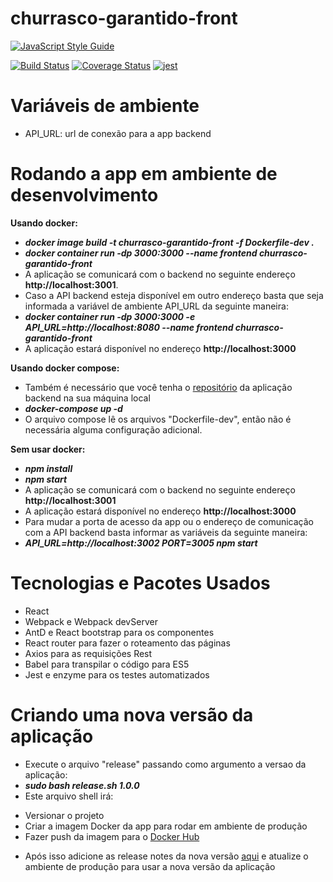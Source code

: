# churrasco-garantido-front

[![JavaScript Style Guide](https://cdn.rawgit.com/standard/standard/master/badge.svg)](https://github.com/standard/standard)

[![Build Status](https://travis-ci.org/LeonardoHabitzreuter/churrasco-garantido-front.svg?branch=master)](https://travis-ci.org/LeonardoHabitzreuter/churrasco-garantido-front)
[![Coverage Status](https://coveralls.io/repos/github/LeonardoHabitzreuter/churrasco-garantido-front/badge.svg)](https://coveralls.io/github/LeonardoHabitzreuter/churrasco-garantido-front)
[![jest](https://facebook.github.io/jest/img/jest-badge.svg)](https://github.com/facebook/jest)

# Variáveis de ambiente
 - API_URL: url de conexão para a app backend

# Rodando a app em ambiente de desenvolvimento

**Usando docker:**
 - ***docker image build -t churrasco-garantido-front -f Dockerfile-dev .***
 - ***docker container run -dp 3000:3000 --name frontend churrasco-garantido-front***
 - A aplicação se comunicará com o backend no seguinte endereço **http://localhost:3001**.
 - Caso a API backend esteja disponível em outro endereço basta que seja informada a variável de ambiente API_URL da seguinte maneira:
 - ***docker container run -dp 3000:3000 -e API_URL=http://localhost:8080 --name frontend churrasco-garantido-front***
 - A aplicação estará disponível no endereço **http://localhost:3000**
 
 **Usando docker compose:**
 - Também é necessário que você tenha o [repositório](github.com/LeonardoHabitzreuter/churrasco-garantido-node) da aplicação backend na sua máquina local
 - ***docker-compose up -d***
 - O arquivo compose lê os arquivos "Dockerfile-dev", então não é necessária alguma configuração adicional.

 **Sem usar docker:**
 - ***npm install***
 - ***npm start***
 - A aplicação se comunicará com o backend no seguinte endereço **http://localhost:3001**
 - A aplicação estará disponível no endereço **http://localhost:3000**
 - Para mudar a porta de acesso da app ou o endereço de comunicação com a API backend basta informar as variáveis da seguinte maneira:
 - ***API_URL=http://localhost:3002 PORT=3005 npm start***

 # Tecnologias e Pacotes Usados
 - React
 - Webpack e Webpack devServer
 - AntD e React bootstrap para os componentes
 - React router para fazer o roteamento das páginas
 - Axios para as requisições Rest
 - Babel para transpilar o código para ES5
 - Jest e enzyme para os testes automatizados

# Criando uma nova versão da aplicação
 - Execute o arquivo "release" passando como argumento a versao da aplicação:
 - ***sudo bash release.sh 1.0.0***
 - Este arquivo shell irá:
 * Versionar o projeto
 * Criar a imagem Docker da app para rodar em ambiente de produção
 * Fazer push da imagem para o [Docker Hub](https://hub.docker.com/r/leonardohabitzreuter/churrasco-garantido-frontend/)
 - Após isso adicione as release notes da nova versão [aqui](https://github.com/LeonardoHabitzreuter/churrasco-garantido-front/tags) e atualize o ambiente de produção para usar a nova versão da aplicação
